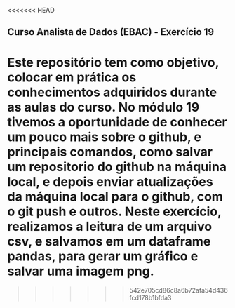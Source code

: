 <<<<<<< HEAD
## Curso Analista de Dados (EBAC) - Exercício 19
Este repositório tem como objetivo, colocar em prática os conhecimentos adquiridos durante as aulas do curso. 
No módulo 19 tivemos a oportunidade de conhecer um pouco mais sobre o github, e principais comandos, como salvar um repositorio do github na máquina local, e depois enviar atualizações da máquina local para o github, com o git push e outros.
 Neste exercício, realizamos a leitura de um arquivo csv, e salvamos em um dataframe pandas, para gerar um gráfico e salvar uma imagem png.
=======

>>>>>>> 542e705cd86c8a6b72afa54d436fcd178b1bfda3
